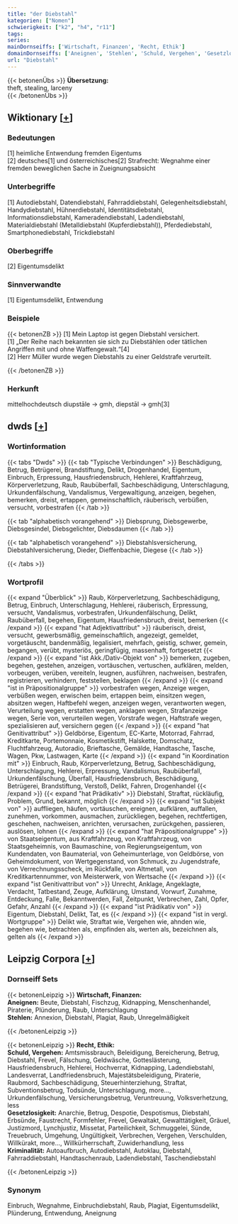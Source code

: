 ```yaml
---
title: "der Diebstahl"
kategorien: ["Nomen"]
schwierigkeit: ["k2", "h4", "r11"]
tags:
series:
mainDornseiffs: ['Wirtschaft, Finanzen', 'Recht, Ethik']
domainDornseiffs: ['Aneignen', 'Stehlen', 'Schuld, Vergehen', 'Gesetzlosigkeit', 'Kriminalität']
url: "Diebstahl"
---
```


{{< betonenÜbs >}}
**Übersetzung:**  
theft, stealing, larceny  
{{< /betonenÜbs >}}

## Wiktionary [[+](https://de.wiktionary.org/wiki/Diebstahl)]

### Bedeutungen
[1] heimliche Entwendung fremden Eigentums  
[2] deutsches[1] und österreichisches[2] Strafrecht: Wegnahme einer fremden beweglichen Sache in Zueignungsabsicht  

### Unterbegriffe
[1] Autodiebstahl, Datendiebstahl, Fahrraddiebstahl, Gelegenheitsdiebstahl, Handydiebstahl, Hühnerdiebstahl, Identitätsdiebstahl, Informationsdiebstahl, Kameradendiebstahl, Ladendiebstahl, Materialdiebstahl (Metalldiebstahl (Kupferdiebstahl)), Pferdediebstahl, Smartphonediebstahl, Trickdiebstahl  

### Oberbegriffe
[2] Eigentumsdelikt  

### Sinnverwandte
[1] Eigentumsdelikt, Entwendung  

### Beispiele
{{< betonenZB >}}
[1] Mein Laptop ist gegen Diebstahl versichert.  
[1] „Der Reihe nach bekannten sie sich zu Diebstählen oder tätlichen Angriffen mit und ohne Waffengewalt.“[4]  
[2] Herr Müller wurde wegen Diebstahls zu einer Geldstrafe verurteilt.  

{{< /betonenZB >}}
### Herkunft
mittelhochdeutsch diupstāle → gmh, diepstāl → gmh[3]  



## dwds [[+](https://www.dwds.de/wb/Diebstahl)]

### Wortinformation
{{< tabs "Dwds" >}}
{{< tab "Typische Verbindungen" >}}
Beschädigung, Betrug, Betrügerei, Brandstiftung, Delikt, Drogenhandel, Eigentum, Einbruch, Erpressung, Hausfriedensbruch, Hehlerei, Kraftfahrzeug, Körperverletzung, Raub, Raubüberfall, Sachbeschädigung, Unterschlagung, Urkundenfälschung, Vandalismus, Vergewaltigung, anzeigen, begehen, bemerken, dreist, ertappen, gemeinschaftlich, räuberisch, verbüßen, versucht, vorbestrafen
{{< /tab >}}

{{< tab "alphabetisch vorangehend" >}}
Diebsprung, Diebsgewerbe, Diebsgesindel, Diebsgelichter, Diebsdaumen
{{< /tab >}}

{{< tab "alphabetisch vorangehend" >}}
Diebstahlsversicherung, Diebstahlversicherung, Dieder, Dieffenbachie, Diegese
{{< /tab >}}

{{< /tabs >}}

### Wortprofil
{{< expand "Überblick" >}} Raub, Körperverletzung, Sachbeschädigung, Betrug, Einbruch, Unterschlagung, Hehlerei, räuberisch, Erpressung, versucht, Vandalismus, vorbestrafen, Urkundenfälschung, Delikt, Raubüberfall, begehen, Eigentum, Hausfriedensbruch, dreist, bemerken {{< /expand >}}
{{< expand "hat Adjektivattribut" >}} räuberisch, dreist, versucht, gewerbsmäßig, gemeinschaftlich, angezeigt, gemeldet, vorgetäuscht, bandenmäßig, legalisiert, mehrfach, geistig, schwer, gemein, begangen, verübt, mysteriös, geringfügig, massenhaft, fortgesetzt {{< /expand >}}
{{< expand "ist Akk./Dativ-Objekt von" >}} bemerken, zugeben, begehen, gestehen, anzeigen, vortäuschen, vertuschen, aufklären, melden, vorbeugen, verüben, vereiteln, leugnen, ausführen, nachweisen, bestrafen, registrieren, verhindern, feststellen, beklagen {{< /expand >}}
{{< expand "ist in Präpositionalgruppe" >}} vorbestrafen wegen, Anzeige wegen, verbüßen wegen, erwischen beim, ertappen beim, einsitzen wegen, absitzen wegen, Haftbefehl wegen, anzeigen wegen, verantworten wegen, Verurteilung wegen, erstatten wegen, anklagen wegen, Strafanzeige wegen, Serie von, verurteilen wegen, Vorstrafe wegen, Haftstrafe wegen, spezialisieren auf, versichern gegen {{< /expand >}}
{{< expand "hat Genitivattribut" >}} Geldbörse, Eigentum, EC-Karte, Motorrad, Fahrrad, Kreditkarte, Portemonnaie, Kosmetikstift, Halskette, Domschatz, Fluchtfahrzeug, Autoradio, Brieftasche, Gemälde, Handtasche, Tasche, Wagen, Pkw, Lastwagen, Karte {{< /expand >}}
{{< expand "in Koordination mit" >}} Einbruch, Raub, Körperverletzung, Betrug, Sachbeschädigung, Unterschlagung, Hehlerei, Erpressung, Vandalismus, Raubüberfall, Urkundenfälschung, Überfall, Hausfriedensbruch, Beschädigung, Betrügerei, Brandstiftung, Verstoß, Delikt, Fahren, Drogenhandel {{< /expand >}}
{{< expand "hat Prädikativ" >}} Diebstahl, Straftat, rückläufig, Problem, Grund, bekannt, möglich {{< /expand >}}
{{< expand "ist Subjekt von" >}} auffliegen, häufen, vortäuschen, ereignen, aufklären, auffallen, zunehmen, vorkommen, ausmachen, zurückliegen, begehen, rechtfertigen, geschehen, nachweisen, anrichten, verursachen, zurückgehen, passieren, auslösen, lohnen {{< /expand >}}
{{< expand "hat Präpositionalgruppe" >}} von Staatseigentum, aus Kraftfahrzeug, von Kraftfahrzeug, von Staatsgeheimnis, von Baumaschine, von Regierungseigentum, von Kundendaten, von Baumaterial, von Geheimunterlage, von Geldbörse, von Geheimdokument, von Wertgegenstand, von Schmuck, zu Jugendstrafe, von Verrechnungsscheck, im Rückfalle, von Altmetall, von Kreditkartennummer, von Meisterwerk, von Wertsache {{< /expand >}}
{{< expand "ist Genitivattribut von" >}} Unrecht, Anklage, Angeklagte, Verdacht, Tatbestand, Zeuge, Aufklärung, Umstand, Vorwurf, Zunahme, Entdeckung, Falle, Bekanntwerden, Fall, Zeitpunkt, Verbrechen, Zahl, Opfer, Gefahr, Anzahl {{< /expand >}}
{{< expand "ist Prädikativ von" >}} Eigentum, Diebstahl, Delikt, Tat, es {{< /expand >}}
{{< expand "ist in vergl. Wortgruppe" >}} Delikt wie, Straftat wie, Vergehen wie, ahnden wie, begehen wie, betrachten als, empfinden als, werten als, bezeichnen als, gelten als {{< /expand >}}

## Leipzig Corpora [[+](https://corpora.uni-leipzig.de/en/res?word=Diebstahl&corpusId=deu_newscrawl-public_2018)]

### Dornseiff Sets
{{< betonenLeipzig >}}
**Wirtschaft, Finanzen:**  
**Aneignen:** Beute, Diebstahl, Fischzug, Kidnapping, Menschenhandel, Piraterie, Plünderung, Raub, Unterschlagung  
**Stehlen:** Annexion, Diebstahl, Plagiat, Raub, Unregelmäßigkeit  

{{< /betonenLeipzig >}}


{{< betonenLeipzig >}}
**Recht, Ethik:**  
**Schuld, Vergehen:** Amtsmissbrauch, Beleidigung, Bereicherung, Betrug, Diebstahl, Frevel, Fälschung, Geldwäsche, Gotteslästerung, Hausfriedensbruch, Hehlerei, Hochverrat, Kidnapping, Ladendiebstahl, Landesverrat, Landfriedensbruch, Majestätsbeleidigung, Piraterie, Raubmord, Sachbeschädigung, Steuerhinterziehung, Straftat, Subventionsbetrug, Todsünde, Unterschlagung, more..., Urkundenfälschung, Versicherungsbetrug, Veruntreuung, Volksverhetzung, less  
**Gesetzlosigkeit:** Anarchie, Betrug, Despotie, Despotismus, Diebstahl, Erbsünde, Faustrecht, Formfehler, Frevel, Gewaltakt, Gewalttätigkeit, Gräuel, Justizmord, Lynchjustiz, Missetat, Parteilichkeit, Schmuggelei, Sünde, Treuebruch, Umgehung, Ungültigkeit, Verbrechen, Vergehen, Verschulden, Willkürakt, more..., Willkürherrschaft, Zuwiderhandlung, less  
**Kriminalität:** Autoaufbruch, Autodiebstahl, Autoklau, Diebstahl, Fahrraddiebstahl, Handtaschenraub, Ladendiebstahl, Taschendiebstahl  

{{< /betonenLeipzig >}}

### Synonym
Einbruch, Wegnahme, Einbruchdiebstahl, Raub, Plagiat, Eigentumsdelikt, Plünderung, Entwendung, Aneignung

